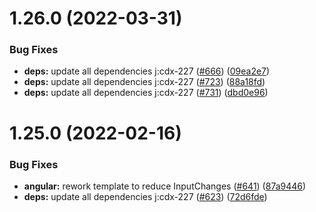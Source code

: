 # 1.26.0 (2022-03-31)

### Bug Fixes

- **deps:** update all dependencies j:cdx-227 ([#666](https://github.com/coveo/cli/issues/666)) ([09ea2e7](https://github.com/coveo/cli/commits/09ea2e7fd0bac33f2c2c1e91fa5d77adca159aa0))
- **deps:** update all dependencies j:cdx-227 ([#723](https://github.com/coveo/cli/issues/723)) ([88a18fd](https://github.com/coveo/cli/commits/88a18fdc3f035959a3ad13bb1aa30289a53bff72))
- **deps:** update all dependencies j:cdx-227 ([#731](https://github.com/coveo/cli/issues/731)) ([dbd0e96](https://github.com/coveo/cli/commits/dbd0e96dae656ffb156f62dabaa363be1997e145))

# 1.25.0 (2022-02-16)

### Bug Fixes

- **angular:** rework template to reduce InputChanges ([#641](https://github.com/coveo/cli/issues/641)) ([87a9446](https://github.com/coveo/cli/commits/87a944652b8be45589979d2a87c3cd85d90a5763))
- **deps:** update all dependencies j:cdx-227 ([#623](https://github.com/coveo/cli/issues/623)) ([72d6fde](https://github.com/coveo/cli/commits/72d6fde0affc22b0c6263edbd6dcb8642e60f894))
